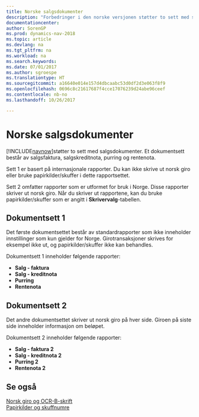 ```yaml
---
title: Norske salgsdokumenter
description: "Forbedringer i den norske versjonen støtter to sett med salgsdokumenter. Et dokumentsett består av salgsfaktura, salgskreditnota, purring og rentenota."
documentationcenter: 
author: SorenGP
ms.prod: dynamics-nav-2018
ms.topic: article
ms.devlang: na
ms.tgt_pltfrm: na
ms.workload: na
ms.search.keywords: 
ms.date: 07/01/2017
ms.author: sgroespe
ms.translationtype: HT
ms.sourcegitcommit: a16640e014e157d4dbcaabc53d0df2d3e063f8f9
ms.openlocfilehash: 0696c8c21617687f4cce17076239d24abe96ceef
ms.contentlocale: nb-no
ms.lasthandoff: 10/26/2017

---
```

# <a name="norwegian-sales-documents"></a>Norske salgsdokumenter
[!INCLUDE[navnow](../../includes/navnow_md.md)]støtter to sett med salgsdokumenter. Et dokumentsett består av salgsfaktura, salgskreditnota, purring og rentenota.  

Sett 1 er basert på internasjonale rapporter. Du kan ikke skrive ut norsk giro eller bruke papirkilder/skuffer i dette rapportsettet.  

Sett 2 omfatter rapporter som er utformet for bruk i Norge. Disse rapporter skriver ut norsk giro. Når du skriver ut rapportene, kan du bruke papirkilder/skuffer som er angitt i **Skrivervalg**-tabellen.  

## <a name="document-set-1"></a>Dokumentsett 1  
Det første dokumentsettet består av standardrapporter som ikke inneholder innstillinger som kun gjelder for Norge. Girotransaksjoner skrives for eksempel ikke ut, og papirkilder/skuffer ikke kan behandles.  

Dokumentsett 1 inneholder følgende rapporter:  

- **Salg - faktura**  
- **Salg - kreditnota**  
- **Purring**  
- **Rentenota**  

## <a name="document-set-2"></a>Dokumentsett 2  
Det andre dokumentsettet skriver ut norsk giro på hver side. Giroen på siste side inneholder informasjon om beløpet.  

Dokumentsett 2 inneholder følgende rapporter:  

- **Salg - faktura 2**  
- **Salg - kreditnota 2**  
- **Purring 2**  
- **Rentenota 2**  

## <a name="see-also"></a>Se også  
 [Norsk giro og OCR-B-skrift](norwegian-giro-and-ocr-b-font.md)   
 [Papirkilder og skuffnumre](paper-sources-and-tray-numbers.md)

